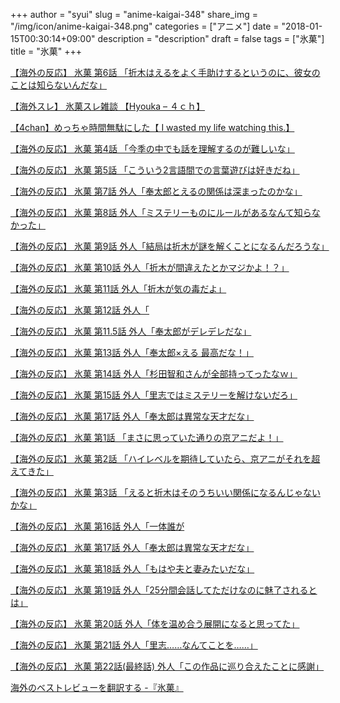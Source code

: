 +++
author = "syui"
slug = "anime-kaigai-348"
share_img = "/img/icon/anime-kaigai-348.png"
categories = ["アニメ"]
date = "2018-01-15T00:30:14+09:00"
description = "description"
draft = false
tags = ["氷菓"]
title = "氷菓"
+++



<a href="  http://rollingstar77.blog103.fc2.com/blog-entry-1022.html" rel="nofollow" target="_blank" title="【海外の反応】 氷菓 第6話 「折木はえるをよく手助けするというのに、彼女のことは知らないんだな」">【海外の反応】 氷菓 第6話 「折木はえるをよく手助けするというのに、彼女のことは知らないんだな」</a>

<a href="http://kaigai2chsokuhou.com/2016/10/05/hyouka-general/" rel="nofollow" target="_blank" title="【海外スレ】 氷菓スレ雑談 【Hyouka – ４ｃｈ】">【海外スレ】 氷菓スレ雑談 【Hyouka – ４ｃｈ】</a>

<a href="http://kaigai2chsokuhou.com/2016/12/21/i-wasted-my-life-watching-this/" rel="nofollow" target="_blank" title="【4chan】めっちゃ時間無駄にした【 I wasted my life watching this.】">【4chan】めっちゃ時間無駄にした【 I wasted my life watching this.】</a>

<a href="http://rollingstar77.blog103.fc2.com/blog-entry-1007.html" rel="nofollow" target="_blank" title="【海外の反応】 氷菓 第4話 「今季の中でも話を理解するのが難しいな」">【海外の反応】 氷菓 第4話 「今季の中でも話を理解するのが難しいな」</a>

<a href="http://rollingstar77.blog103.fc2.com/blog-entry-1014.html" rel="nofollow" target="_blank" title="【海外の反応】 氷菓 第5話 「こういう2言語間での言葉遊びは好きだね」">【海外の反応】 氷菓 第5話 「こういう2言語間での言葉遊びは好きだね」</a>

<a href="http://rollingstar77.blog103.fc2.com/blog-entry-1029.html" rel="nofollow" target="_blank" title="【海外の反応】 氷菓 第7話 外人「奉太郎とえるの関係は深まったのかな」">【海外の反応】 氷菓 第7話 外人「奉太郎とえるの関係は深まったのかな」</a>

<a href="http://rollingstar77.blog103.fc2.com/blog-entry-1033.html" rel="nofollow" target="_blank" title="【海外の反応】 氷菓 第8話 外人「ミステリーものにルールがあるなんて知らなかった」">【海外の反応】 氷菓 第8話 外人「ミステリーものにルールがあるなんて知らなかった」</a>

<a href="http://rollingstar77.blog103.fc2.com/blog-entry-1040.html" rel="nofollow" target="_blank" title="【海外の反応】 氷菓 第9話 外人「結局は折木が謎を解くことになるんだろうな」">【海外の反応】 氷菓 第9話 外人「結局は折木が謎を解くことになるんだろうな」</a>

<a href="http://rollingstar77.blog103.fc2.com/blog-entry-1045.html" rel="nofollow" target="_blank" title="【海外の反応】 氷菓 第10話 外人「折木が間違えたとかマジかよ！？」">【海外の反応】 氷菓 第10話 外人「折木が間違えたとかマジかよ！？」</a>

<a href="http://rollingstar77.blog103.fc2.com/blog-entry-1053.html" rel="nofollow" target="_blank" title="【海外の反応】 氷菓 第11話 外人「折木が気の毒だよ」">【海外の反応】 氷菓 第11話 外人「折木が気の毒だよ」</a>

<a href="http://rollingstar77.blog103.fc2.com/blog-entry-1060.html" rel="nofollow" target="_blank" title="【海外の反応】 氷菓 第12話 外人「">【海外の反応】 氷菓 第12話 外人「</a>

<a href="http://rollingstar77.blog103.fc2.com/blog-entry-1062.html" rel="nofollow" target="_blank" title="【海外の反応】 氷菓 第11.5話 外人「奉太郎がデレデレだな」">【海外の反応】 氷菓 第11.5話 外人「奉太郎がデレデレだな」</a>

<a href="http://rollingstar77.blog103.fc2.com/blog-entry-1066.html" rel="nofollow" target="_blank" title="【海外の反応】 氷菓 第13話 外人「奉太郎×える 最高だな！」">【海外の反応】 氷菓 第13話 外人「奉太郎×える 最高だな！」</a>

<a href="http://rollingstar77.blog103.fc2.com/blog-entry-1073.html" rel="nofollow" target="_blank" title="【海外の反応】 氷菓 第14話 外人「杉田智和さんが全部持ってったなｗ」">【海外の反応】 氷菓 第14話 外人「杉田智和さんが全部持ってったなｗ」</a>

<a href="http://rollingstar77.blog103.fc2.com/blog-entry-1077.html" rel="nofollow" target="_blank" title="【海外の反応】 氷菓 第15話 外人「里志ではミステリーを解けないだろ」">【海外の反応】 氷菓 第15話 外人「里志ではミステリーを解けないだろ」</a>

<a href="http://rollingstar77.blog103.fc2.com/blog-entry-1090.html" rel="nofollow" target="_blank" title="【海外の反応】 氷菓 第17話 外人「奉太郎は異常な天才だな」">【海外の反応】 氷菓 第17話 外人「奉太郎は異常な天才だな」</a>

<a href="http://rollingstar77.blog103.fc2.com/blog-entry-979.html" rel="nofollow" target="_blank" title="【海外の反応】 氷菓 第1話 「まさに思っていた通りの京アニだよ！」">【海外の反応】 氷菓 第1話 「まさに思っていた通りの京アニだよ！」</a>

<a href="http://rollingstar77.blog103.fc2.com/blog-entry-986.html" rel="nofollow" target="_blank" title="【海外の反応】 氷菓 第2話 「ハイレベルを期待していたら、京アニがそれを超えてきた」">【海外の反応】 氷菓 第2話 「ハイレベルを期待していたら、京アニがそれを超えてきた」</a>

<a href="http://rollingstar77.blog103.fc2.com/blog-entry-998.html" rel="nofollow" target="_blank" title="【海外の反応】 氷菓 第3話 「えると折木はそのうちいい関係になるんじゃないかな」">【海外の反応】 氷菓 第3話 「えると折木はそのうちいい関係になるんじゃないかな」</a>

<a href="http://rollingworld.blog.fc2.com/blog-entry-313.html" rel="nofollow" target="_blank" title="【海外の反応】 氷菓 第16話 外人「一体誰が">【海外の反応】 氷菓 第16話 外人「一体誰が</a>

<a href="http://rollingworld.blog.fc2.com/blog-entry-319.html" rel="nofollow" target="_blank" title="【海外の反応】 氷菓 第17話 外人「奉太郎は異常な天才だな」">【海外の反応】 氷菓 第17話 外人「奉太郎は異常な天才だな」</a>

<a href="http://rollingworld.blog.fc2.com/blog-entry-325.html" rel="nofollow" target="_blank" title="【海外の反応】 氷菓 第18話 外人「もはや夫と妻みたいだな」">【海外の反応】 氷菓 第18話 外人「もはや夫と妻みたいだな」</a>

<a href="http://rollingworld.blog.fc2.com/blog-entry-327.html" rel="nofollow" target="_blank" title="【海外の反応】 氷菓 第19話 外人「25分間会話してただけなのに魅了されるとは」">【海外の反応】 氷菓 第19話 外人「25分間会話してただけなのに魅了されるとは」</a>

<a href="http://rollingworld.blog.fc2.com/blog-entry-331.html" rel="nofollow" target="_blank" title="【海外の反応】 氷菓 第20話 外人「体を温め合う展開になると思ってた」">【海外の反応】 氷菓 第20話 外人「体を温め合う展開になると思ってた」</a>

<a href="http://rollingworld.blog.fc2.com/blog-entry-332.html" rel="nofollow" target="_blank" title="【海外の反応】 氷菓 第21話 外人「里志……なんてことを……」">【海外の反応】 氷菓 第21話 外人「里志……なんてことを……」</a>

<a href="http://rollingworld.blog.fc2.com/blog-entry-333.html" rel="nofollow" target="_blank" title="【海外の反応】 氷菓 第22話(最終話) 外人「この作品に巡り合えたことに感謝」">【海外の反応】 氷菓 第22話(最終話) 外人「この作品に巡り合えたことに感謝」</a>

<a href="http://www.owlhoot.net/entry/2017/01/28/011959" rel="nofollow" target="_blank" title="海外のベストレビューを翻訳する -『氷菓』">海外のベストレビューを翻訳する -『氷菓』</a>
